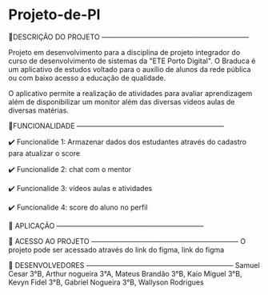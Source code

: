 # Projeto-de-PI
🔗DESCRIÇÃO DO PROJETO
—————————————————————

 Projeto em desenvolvimento para a disciplina de projeto integrador do curso de desenvolvimento de sistemas da "ETE Porto Digital". O Braduca é um aplicativo de estudos voltado para o auxílio de alunos da rede pública ou com baixo acesso a educação de qualidade.

O aplicativo permite a realização de atividades para avaliar aprendizagem além de disponibilizar um monitor além das diversas videos aulas de diversas matérias.


🔗FUNCIONALIDADE
—————————————————————

✔️ Funcionalide 1: Armazenar dados dos estudantes através do cadastro para atualizar o score

✔️ Funcionalide 2: chat com o mentor 

✔️ Funcionalide 3: vídeos aulas e atividades

✔️ Funcionalide 4: score do aluno no perfil


🔗 APLICAÇÃO 
—————————————————————
                                  

🔗 ACESSO AO PROJETO
—————————————————————
O projeto pode ser acessado através do link do figma, link do figma

🔗 DESENVOLVEDORES
—————————————————————
Samuel Cesar 3°B, Arthur nogueira 3°A, Mateus Brandão 3°B, Kaio Miguel 3°B, Kevyn Fidel 3°B, Gabriel Nogueira 3°B, Wallyson Rodrigues 
